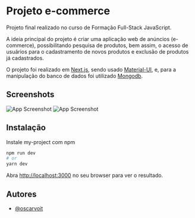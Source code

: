 
# Projeto e-commerce

Projeto final realizado no curso de Formação Full-Stack JavaScript.

A ideia principal do projeto é criar uma aplicação web de anúncios (e-commerce), possibilitando pesquisa de produtos, bem assim, o acesso de usuários para o cadastramento de novos produtos e exclusão de produtos já cadastrados.

O projeto foi realizado em [Next.js](https://nextjs.org/), sendo usado [Material-UI](https://mui.com/), e, para a manipulação do banco de dados foi utilizado [Mongodb](https://www.mongodb.com/).


## Screenshots

![App Screenshot](https://github.com/oscarvoit/e-commerce/blob/main/public/images/E-commerce1.gif)
![App Screenshot](https://github.com/oscarvoit/e-commerce/blob/main/public/images/E-commerce2.gif)


## Instalação

Instale my-project com npm

```bash
npm run dev
# or
yarn dev
```

Abra [http://localhost:3000](http://localhost:3000) no seu browser para ver o resultado.


## Autores

- [@oscarvoit](https://www.github.com/oscarvoit)

